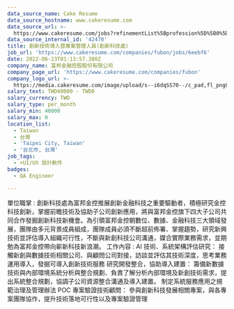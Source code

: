 ```yaml
---
data_source_name: Cake Resume
data_source_hostname: www.cakeresume.com
data_source_url: >-
  https://www.cakeresume.com/jobs?refinementList%5Bprofession%5D%5B0%5D=engineering_qa-engineer&refinementList%5Bsalary_type%5D=per_month&refinementList%5Bsalary_currency%5D=TWD&range%5Bsalary_range%5D%5Bmax%5D=600000
data_source_internal_id: '42470'
title: 創新技術導入暨專案管理人員(創新科技處)
job_url: 'https://www.cakeresume.com/companies/fubon/jobs/6eebf6'
date: 2022-06-23T01:13:57.380Z
company_name: 富邦金融控股股份有限公司
company_page_url: 'https://www.cakeresume.com/companies/fubon'
company_logo_url: >-
  https://media.cakeresume.com/image/upload/s--i6dqSS70--/c_pad,fl_png8,h_200,w_200/v1597979911/i3ykgneo014vb1lxnydy.png
salary_text: TWD40000 - TWD0
salary_currency: TWD
salary_type: per_month
salary_min: 40000
salary_max: 0
location_list:
  - Taiwan
  - 台灣
  - 'Taipei City, Taiwan'
  - '台北市, 台灣'
job_tags:
  - +UI/UX 設計軟件
badges:
  - QA Engineer

---
```


單位職掌 : 創新科技處為富邦金控推展創新金融科技之重要驅動者，積極研究金控科技創新，掌握前瞻技術及協助子公司創新應用，將與富邦金控旗下四大子公司共同合作發掘創新科技新機會。為引領富邦金控朝數位、數據、金融科技三大領域發展，團隊由多元背景成員組成，團隊成員必須不斷超前佈署、掌握趨勢，研究新興技術並評估導入組織可行性，不斷與新創科技公司溝通，媒合實際業務需求，並期勉為富邦金控帶向嶄新科技新浪潮。 工作內容 : AI 技術、系統架構評估研究： 接觸新創與數據技術相關公司、與顧問公司對接，訪談並評估其技術深度，思考業務運用導入，發掘可導入創新技術服務 研究開發整合，協助導入建置： 籌備新數據技術與內部環境系統分析與整合規劃、負責了解分析內部環境及新創技術需求，提出系統整合規劃，協調子公司資源整合溝通及導入建置。 制定系統服務應用之規範治理及管理辦法 POC 專案驗證技術顧問： 參與創新科技發展相關專案，與各專案團隊協作，提升技術落地可行性以及專案驗證管理